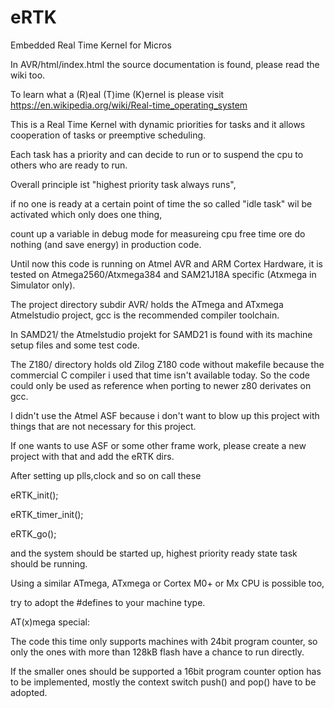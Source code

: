 # eRTK
Embedded Real Time Kernel for Micros

In AVR/html/index.html the source documentation is found, 
please read the wiki too.

To learn what a (R)eal (T)ime (K)ernel is please visit https://en.wikipedia.org/wiki/Real-time_operating_system

This is a Real Time Kernel with dynamic priorities for tasks and it allows cooperation of tasks or preemptive scheduling.

Each task has a priority and can decide to run or to suspend the cpu to others who are ready to run.

Overall principle ist "highest priority task always runs", 

if no one is ready at a certain point of time the so called "idle task" wil be activated which only does one thing, 

count up a variable in debug mode for measureing cpu free time ore do nothing (and save energy) in production code.

Until now this code is running on Atmel AVR and ARM Cortex Hardware,
it is tested on Atmega2560/Atxmega384 and SAM21J18A specific (Atxmega in Simulator only).

The project directory subdir AVR/ holds the ATmega and ATxmega Atmelstudio project,
gcc is the recommended compiler toolchain.

In SAMD21/ the Atmelstudio projekt for SAMD21 is found with its machine setup files and some test code.

The Z180/ directory holds old Zilog Z180 code without makefile because the commercial C compiler i used that time isn't available today. 
So the code could only be used as reference when porting to newer z80 derivates on gcc.

I didn't use the Atmel ASF because i don't want to blow up this project with things that are not necessary for this project.

If one wants to use ASF or some other frame work, please create a new project with that and add the eRTK dirs.

After setting up plls,clock and so on call these

  eRTK_init();

  eRTK_timer_init();

  eRTK_go();

and the system should be started up, highest priority ready state task should be running.

Using a similar ATmega, ATxmega or Cortex M0+ or Mx CPU is possible too, 

try to adopt the #defines to your machine type.

AT(x)mega special: 

The code this time only supports machines with 24bit program counter, so only the ones with more than 128kB flash have a chance to run directly. 

If the smaller ones should be supported a 16bit program counter option has to be implemented, mostly the context switch push() and pop() have to be adopted.

